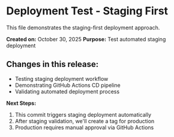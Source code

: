 # Deployment Test - Staging First

This file demonstrates the staging-first deployment approach.

**Created on:** October 30, 2025
**Purpose:** Test automated staging deployment

## Changes in this release:

- Testing staging deployment workflow
- Demonstrating GitHub Actions CD pipeline
- Validating automated deployment process

**Next Steps:**

1. This commit triggers staging deployment automatically
2. After staging validation, we'll create a tag for production
3. Production requires manual approval via GitHub Actions
